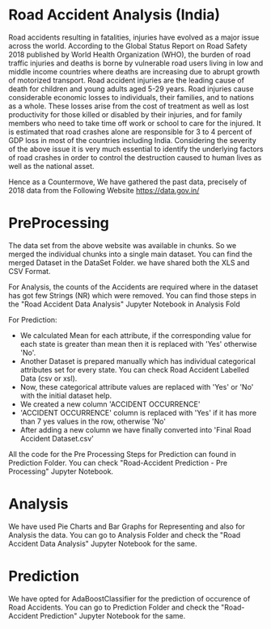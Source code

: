 # Road Accident Analysis (India)

Road accidents resulting in fatalities, injuries have evolved as a major issue across the world. According to the Global Status Report on Road Safety 2018 published by World Health Organization (WHO), the burden of road traffic injuries and deaths is borne by vulnerable road users living in low and middle income countries where deaths are increasing due to abrupt growth of motorized transport. Road accident injuries are the leading cause of death for children and young adults aged 5-29 years. Road injuries cause considerable economic losses to individuals, their families, and to nations as a whole. These losses arise from the cost of treatment as well as lost productivity for those killed or disabled by their injuries, and for family members who need to take time off work or school to care for the injured. It is estimated that road crashes alone are responsible for 3 to 4 percent of GDP loss in most of the countries including India. Considering the severity of the above issue it is very much essential to identify the underlying factors of road crashes in order to control the destruction caused to human lives as well as the national asset.  

Hence as a Countermove, We have gathered the past data, precisely of 2018 data from the Following Website https://data.gov.in/

# PreProcessing

The data set from the above website was available in chunks. So we merged the individual chunks into a single main dataset. You can find the merged Dataset in the DataSet Folder. we have shared both the XLS and CSV Format.

For Analysis, the counts of the Accidents are required where in the dataset has got few Strings (NR) which were removed. You can find those steps in the "Road Accident Data Analysis" Jupyter Notebook in Analysis Fold

For Prediction: 
  - We calculated Mean for each attribute, if the corresponding value for each state is greater than mean then it is replaced with 'Yes' otherwise 'No'.
  - Another Dataset is prepared manually which has individual categorical attributes set for every state. You can check Road Accident Labelled Data (csv or xsl).
  - Now, these categorical attribute values are replaced with 'Yes' or 'No' with the initial dataset help.
  - We created a new column 'ACCIDENT OCCURRENCE'
  - 'ACCIDENT OCCURRENCE' column is replaced with 'Yes' if it has more than 7 yes values in the row, otherwise 'No'
  - After adding a new column we have finally converted into 'Final Road Accident Dataset.csv'   

All the code for the Pre Processing Steps for Prediction can found in Prediction Folder. You can check "Road-Accident Prediction - Pre Processing" Jupyter Notebook.

# Analysis

We have used Pie Charts and Bar Graphs for Representing and also for Analysis the data. You can go to Analysis Folder and check the "Road Accident Data Analysis" Jupyter Notebook for the same.

# Prediction
We have opted for AdaBoostClassifier for the prediction of occurence of Road Accidents. You can go to Prediction Folder and check the "Road-Accident Prediction" Jupyter Notebook for the same.
